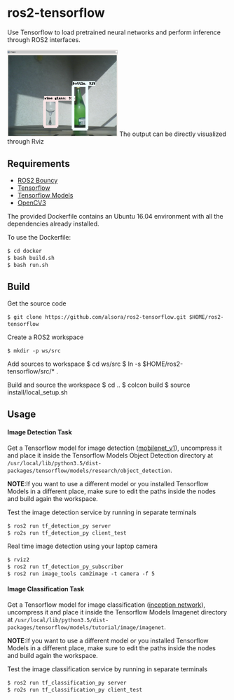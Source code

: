 # ros2-tensorflow

Use Tensorflow to load pretrained neural networks and perform inference through ROS2 interfaces.

<img src="/data/detection.png" alt="Rviz2 detection output" width="50%" height="50%"/>
The output can be directly visualized through Rviz

## Requirements

 - [ROS2 Bouncy](https://index.ros.org/doc/ros2/Installation/)
 - [Tensorflow](https://www.tensorflow.org/install/)
 - [Tensorflow Models](https://github.com/tensorflow/models/blob/master/research/object_detection/g3doc/installation.md)
 - [OpenCV3](https://docs.opencv.org/3.0-beta/doc/tutorials/introduction/linux_install/linux_install.html)

The provided Dockerfile contains an Ubuntu 16.04 environment with all the dependencies already installed.

To use the Dockerfile:

    $ cd docker
    $ bash build.sh
    $ bash run.sh

## Build 

Get the source code

    $ git clone https://github.com/alsora/ros2-tensorflow.git $HOME/ros2-tensorflow

Create a ROS2 workspace

    $ mkdir -p ws/src

Add sources to workspace
    $ cd ws/src
    $ ln -s $HOME/ros2-tensorflow/src/* .

Build and source the workspace
    $ cd ..
    $ colcon build
    $ source install/local_setup.sh

## Usage

#### Image Detection Task

Get a Tensorflow model for image detection ([mobilenet_v1](download.tensorflow.org/models/object_detection/ssd_mobilenet_v1_coco_2017_11_17.tar.gz)), uncompress it and place it inside the Tensorflow Models Object Detection directory at `/usr/local/lib/python3.5/dist-packages/tensorflow/models/research/object_detection`.

**NOTE**:If you want to use a different model or you installed Tensorflow Models in a different place, make sure to edit the paths inside the nodes and build again the workspace.

Test the image detection service by running in separate terminals

    $ ros2 run tf_detection_py server
    $ ro2s run tf_detection_py client_test

Real time image detection using your laptop camera

    $ rviz2
    $ ros2 run tf_detection_py_subscriber
    $ ros2 run image_tools cam2image -t camera -f 5


#### Image Classification Task

Get a Tensorflow model for image classification ([inception network](http://download.tensorflow.org/models/image/imagenet/inception-2015-12-05.tgz)), uncompress it and place it inside the Tensorflow Models Imagenet directory at `/usr/local/lib/python3.5/dist-packages/tensorflow/models/tutorial/image/imagenet`.

**NOTE**:If you want to use a different model or you installed Tensorflow Models in a different place, make sure to edit the paths inside the nodes and build again the workspace.

Test the image classification service by running in separate terminals

    $ ros2 run tf_classification_py server
    $ ro2s run tf_classification_py client_test
